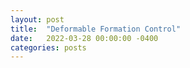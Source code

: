 ```yaml
---
layout: post
title:  "Deformable Formation Control"
date:   2022-03-28 00:00:00 -0400
categories: posts
---
```


